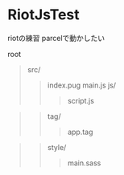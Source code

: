 # RiotJsTest
riotの練習
parcelで動かしたい

root
>src/
>>index.pug
>>main.js
>>js/
>>>script.js

>>tag/
>>>app.tag

>>style/
>>>main.sass
